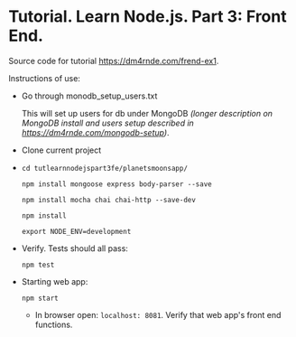 
# Tutorial. Learn Node.js. Part 3: Front End.

Source code for tutorial https://dm4rnde.com/frend-ex1.


Instructions of use:

- Go through monodb_setup_users.txt 

	This will set up users for db under MongoDB *(longer description on MongoDB install and users setup described in https://dm4rnde.com/mongodb-setup)*.

- Clone current project

- 	`cd tutlearnnodejspart3fe/planetsmoonsapp/`	
	
	`npm install mongoose express body-parser --save`
	
	`npm install mocha chai chai-http --save-dev`
	
	`npm install`
	
	`export NODE_ENV=development`

- Verify. Tests should all pass:

	`npm test`

- Starting web app:

	`npm start`
	
	- In browser open: `localhost: 8081`. Verify that web app's front end functions.
	   